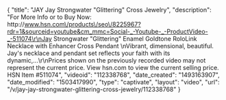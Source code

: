 {
    "title": "JAY Jay Strongwater \"Glittering\" Cross Jewelry",
    "description": "For More Info or to Buy Now: http:\/\/www.hsn.com\/products\/seo\/8225967?rdr=1&sourceid=youtube&cm_mmc=Social-_-Youtube-_-ProductVideo-_-511074\r\nJay Strongwater \"Glittering\" Enamel Goldtone RoloLink Necklace with Enhancer Cross Pendant \nVibrant, dimensional, beautiful.  Jay's necklace and pendant set reflects your faith with its dynamic,...\r\nPrices shown on the previously recorded video may not represent the current price.  View hsn.com to view the current selling price. HSN Item #511074",
    "videoid": "112338768",
    "date_created": "1493163907",
    "date_modified": "1503417990",
    "type": "captivate",
    "layout": "video",
    "url": "\/v\/jay-jay-strongwater-glittering-cross-jewelry\/112338768"
}